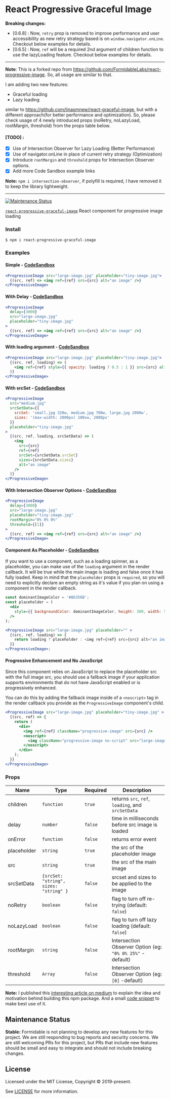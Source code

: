 # React Progressive Graceful Image

**Breaking changes:** 
- [0.6.8] : Now, `retry` prop is removed to improve performance and user accessibility as new retry strategy based is on `window.navigator.onLine`. Checkout below examples for details.
- [0.6.5] : Now, `ref` will be a required 2nd argument of children function to use the lazyLoading feature. Checkout below examples for details.

***

**Note**: This is a forked repo from https://github.com/FormidableLabs/react-progressive-image. So, all usage are similar to that. 

I am adding two new features:
 - Graceful loading 
 - Lazy loading

similar to https://github.com/linasmnew/react-graceful-image, but with a different approach(for better performance and optimization). So, please check usage of 4 newly introduced props (noRetry, noLazyLoad, rootMargin, threshold) from the props table below.

#### [TODO] : 
- [x] Use of Intersection Observer for Lazy Loading (Better Performance)
- [x] Use of navigator.onLine in place of current retry strategy (Optimization)
- [x] Introduce `rootMargin` and `threshold` props for Intersection Observer options.
- [x] Add more Code Sandbox example links

**Note:** `npm i intersection-observer`, if polyfill is required, I have removed it to keep the library lightweight.
***

[![Maintenance Status][maintenance-image]](#maintenance-status)

[`react-progressive-graceful-image`](https://www.npmjs.com/package/react-progressive-graceful-image) React component for progressive image loading

### Install

```bash
$ npm i react-progressive-graceful-image
```

### Examples

#### Simple - [CodeSandbox](https://codesandbox.io/s/react-progressive-graceful-image-simple-example-x8zhz)

```jsx
<ProgressiveImage src="large-image.jpg" placeholder="tiny-image.jpg">
  {(src, ref) => <img ref={ref} src={src} alt="an image" />}
</ProgressiveImage>
```

#### With Delay - [CodeSandbox](https://codesandbox.io/s/react-progressive-graceful-image-with-delay-y0vfp)

```jsx
<ProgressiveImage
  delay={3000}
  src="large-image.jpg"
  placeholder="tiny-image.jpg"
>
  {(src, ref) => <img ref={ref} src={src} alt="an image" />}
</ProgressiveImage>
```

#### With loading argument - [CodeSandbox](https://codesandbox.io/s/react-progressive-graceful-image-with-loading-argument-u6mj1)

```jsx
<ProgressiveImage src="large-image.jpg" placeholder="tiny-image.jpg">
  {(src, ref, loading) => (
    <img ref={ref} style={{ opacity: loading ? 0.5 : 1 }} src={src} alt="an image" />
  )}
</ProgressiveImage>
```

#### With srcSet - [CodeSandbox](https://codesandbox.io/s/react-progressive-graceful-image-with-srcset-o1dod)

```jsx
<ProgressiveImage
  src="medium.jpg"
  srcSetData={{
    srcSet: 'small.jpg 320w, medium.jpg 700w, large.jpg 2000w',
    sizes: '(max-width: 2000px) 100vw, 2000px'
  }}
  placeholder="tiny-image.jpg"
>
  {(src, ref, loading, srcSetData) => (
    <img
      src={src}
      ref={ref}
      srcSet={srcSetData.srcSet}
      sizes={srcSetData.sizes}
      alt="an image"
    />
  )}
</ProgressiveImage>
```

#### With Intersection Observer Options - [CodeSandbox](https://codesandbox.io/s/react-progressive-graceful-image-with-intersection-observer-options-sjl25)

```jsx
<ProgressiveImage
  delay={3000}
  src="large-image.jpg"
  placeholder="tiny-image.jpg"
  rootMargin="0% 0% 0%"
  threshold={[1]}
>
  {(src, ref) => <img ref={ref} src={src} alt="an image" />}
</ProgressiveImage>
```

#### Component As Placeholder - [CodeSandbox](https://codesandbox.io/s/react-progressive-graceful-image-component-as-placeholder-wuz48)

If you want to use a component, such as a loading spinner, as a placeholder, you can make use of the `loading` argument in the render callback. It will be true while the main image is loading and false once it has fully loaded. Keep in mind that the `placeholder` props is `required`, so you will need to explicitly declare an empty string as it's value if you plan on using a component in the render callback.

```jsx
const dominantImageColor = '#86356B';
const placeholder = (
  <div
    style={{ backgroundColor: dominantImageColor, height: 300, width: 500 }}
  />
);

<ProgressiveImage src="large-image.jpg" placeholder="" >
  {(src, ref, loading) => {
    return loading ? placeholder : <img ref={ref} src={src} alt="an image" />;
  }}
</ProgressiveImage>;
```

#### Progressive Enhancement and No JavaScript

Since this component relies on JavaScript to replace the placeholder src with the full image src, you should use a fallback image if your application supports environments that do not have JavaScript enabled or is progressively enhanced.

You can do this by adding the fallback image inside of a `<noscript>` tag in the render callback you provide as the `ProgressiveImage` component's child.

```jsx
<ProgressiveImage src="large-image.jpg" placeholder="tiny-image.jpg" >
  {(src, ref) => {
    return (
      <div>
        <img ref={ref} className="progressive-image" src={src} />
        <noscript>
          <img className="progressive-image no-script" src="large-image.jpg" />
        </noscript>
      </div>
    );
  }}
</ProgressiveImage>
```

### Props

| Name        | Type                                   | Required | Description                                              |
| ----------- | -------------------------------------- | -------- | ---------------------------------------------------------|
| children    | `function`                             | `true`   | returns `src`, `ref`, `loading`, and `srcSetData`        |
| delay       | `number`                               | `false`  | time in milliseconds before src image is loaded          |
| onError     | `function`                             | `false`  | returns error event                                      |
| placeholder | `string`                               | `true`   | the src of the placeholder image                         |
| src         | `string`                               | `true`   | the src of the main image                                |
| srcSetData  | `{srcSet: "string", sizes: "string" }` | `false`  | srcset and sizes to be applied to the image              |
| noRetry     | `boolean`                              | `false`  | flag to turn off re-trying (default: `false`)	           |
| noLazyLoad  | `boolean`                              | `false`  | flag to turn off lazy loading (default: `false`)         |
| rootMargin  | `string`                               | `false`  | Intersection Observer Option (eg: `"0% 0% 25%"` -default)|
| threshold   | `Array`                                | `false`  | Intersection Observer Option (eg: `[0]` -default)        |

**Note:** I published this [interesting article on medium](https://medium.com/@sanishkr/react-progressive-graceful-image-c7a45b577f5f) to explain the idea and motivation behind building this npm package. And a small [code snippet](https://gist.github.com/sanishkr/7f520f227989133a779eb49726bc77cb) to make best use of it.

## Maintenance Status

 **Stable:** Formidable is not planning to develop any new features for this project. We are still responding to bug reports and security concerns. We are still welcoming PRs for this project, but PRs that include new features should be small and easy to integrate and should not include breaking changes.

[maintenance-image]: https://img.shields.io/badge/maintenance-stable-blue.svg

## License

Licensed under the MIT License, Copyright © 2019-present.

See [LICENSE](./LICENSE) for more information.
